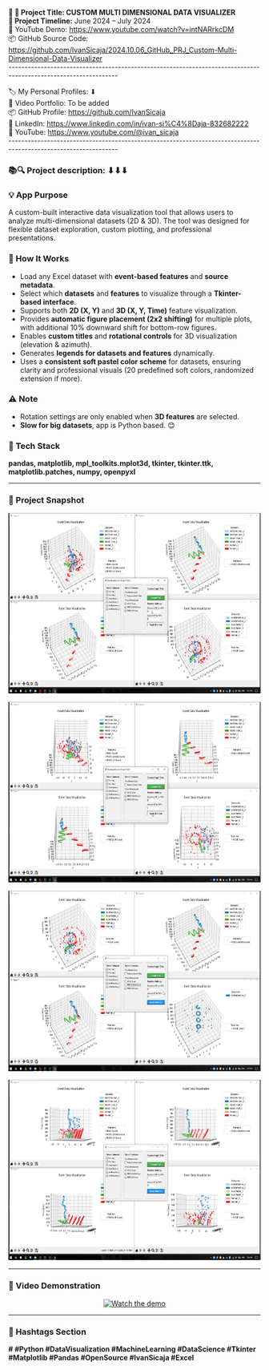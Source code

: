 **🧾 🎯 Project Title: CUSTOM MULTI DIMENSIONAL DATA VISUALIZER  
📅 Project Timeline:** June 2024 – July 2024  
🎥 YouTube Demo: <https://www.youtube.com/watch?v=intNARrkcDM>  
📦 GitHub Source Code: <https://github.com/IvanSicaja/2024.10.06_GitHub_PRJ_Custom-Multi-Dimensional-Data-Visualizer>  
\----------------------------------------------------------------------------------------------------------------

🏷️ My Personal Profiles: ⬇︎  
🎥 Video Portfolio: To be added  
📦 GitHub Profile: <https://github.com/IvanSicaja>  
🔗 LinkedIn: <https://www.linkedin.com/in/ivan-si%C4%8Daja-832682222>  
🎥 YouTube: <https://www.youtube.com/@ivan_sicaja>  
\----------------------------------------------------------------------------------------------------------------

### 📚🔍 Project description: ⬇︎⬇︎⬇︎

### 💡 App Purpose

A custom-built interactive data visualization tool that allows users to analyze multi-dimensional datasets (2D & 3D). The tool was designed for flexible dataset exploration, custom plotting, and professional presentations.

### 🧠 How It Works

- Load any Excel dataset with **event-based features** and **source metadata**.
- Select which **datasets** and **features** to visualize through a **Tkinter-based interface**.
- Supports both **2D (X, Y)** and **3D (X, Y, Time)** feature visualization.
- Provides **automatic figure placement (2x2 shifting)** for multiple plots, with additional 10% downward shift for bottom-row figures.
- Enables **custom titles** and **rotational controls** for 3D visualization (elevation & azimuth).
- Generates **legends for datasets and features** dynamically.
- Uses a **consistent soft pastel color scheme** for datasets, ensuring clarity and professional visuals (20 predefined soft colors, randomized extension if more).

### ⚠️ Note

- Rotation settings are only enabled when **3D features** are selected.
- **Slow for big datasets**, app is Python based. 😊

### 🔧 Tech Stack

**pandas, matplotlib, mpl_toolkits.mplot3d, tkinter, tkinter.ttk, matplotlib.patches, numpy, openpyxl**

---

### 📸 Project Snapshot

<p align="center">
  <img src="https://github.com/IvanSicaja/2024.10.06_GitHub_PRJ_Custom-Multi-Dimensional-Data-Visualizer/blob/main/publish/2.0_Thumbnail_1.png?raw=true" 
       alt="Custom Multi Dimensional Data Visualizer Preview 1" 
       width="640" 
       height="360">
</p>

<p align="center">
  <img src="https://github.com/IvanSicaja/2024.10.06_GitHub_PRJ_Custom-Multi-Dimensional-Data-Visualizer/blob/main/publish/2.0_Thumbnail_2.png?raw=true" 
       alt="Custom Multi Dimensional Data Visualizer Preview 2" 
       width="640" 
       height="360">
</p>

<p align="center">
  <img src="https://github.com/IvanSicaja/2024.10.06_GitHub_PRJ_Custom-Multi-Dimensional-Data-Visualizer/blob/main/publish/2.0_Thumbnail_3.png?raw=true" 
       alt="Custom Multi Dimensional Data Visualizer Preview 3" 
       width="640" 
       height="360">
</p>

<p align="center">
  <img src="https://github.com/IvanSicaja/2024.10.06_GitHub_PRJ_Custom-Multi-Dimensional-Data-Visualizer/blob/main/publish/2.0_Thumbnail_4.png?raw=true" 
       alt="Custom Multi Dimensional Data Visualizer Preview 4" 
       width="640" 
       height="360">
</p>

---
### 🎥 Video Demonstration

<p align="center">
  <a href="https://youtu.be/intNARrkcDM">
    <img src="https://img.youtube.com/vi/intNARrkcDM/0.jpg"
         alt="Watch the demo"
         width="640"
         height="1000">
  </a>
</p>

---


### 📣 Hashtags Section

**\# #Python #DataVisualization #MachineLearning #DataScience #Tkinter #Matplotlib #Pandas #OpenSource #IvanSicaja #Excel**
